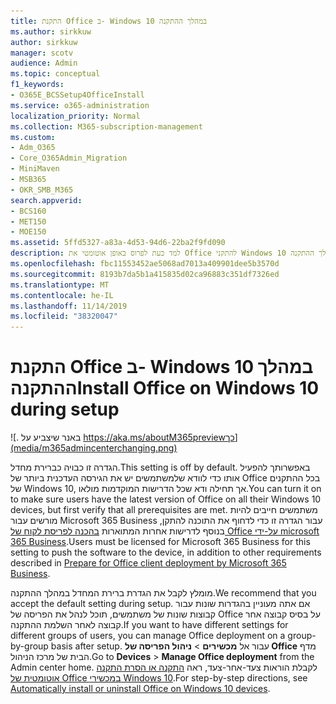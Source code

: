 ```yaml
---
title: התקנת Office ב- Windows 10 במהלך ההתקנה
ms.author: sirkkuw
author: sirkkuw
manager: scotv
audience: Admin
ms.topic: conceptual
f1_keywords:
- O365E_BCSSetup4OfficeInstall
ms.service: o365-administration
localization_priority: Normal
ms.collection: M365-subscription-management
ms.custom:
- Adm_O365
- Core_O365Admin_Migration
- MiniMaven
- MSB365
- OKR_SMB_M365
search.appverid:
- BCS160
- MET150
- MOE150
ms.assetid: 5ffd5327-a83a-4d53-94d6-22ba2f9fd090
description: למד כעת לפרוס באופן אוטומטי את Office להתקני Windows 10 במהלך ההתקנה.
ms.openlocfilehash: fbc11553452ae5068ad7013a409901dee5b3570d
ms.sourcegitcommit: 8193b7da5b1a415835d02ca96883c351df7326ed
ms.translationtype: MT
ms.contentlocale: he-IL
ms.lasthandoff: 11/14/2019
ms.locfileid: "38320047"
---
```

# <a name="install-office-on-windows-10-during-setup"></a><span data-ttu-id="9d710-103">התקנת Office ב- Windows 10 במהלך ההתקנה</span><span class="sxs-lookup"><span data-stu-id="9d710-103">Install Office on Windows 10 during setup</span></span>

![. באנר שיצביע על https://aka.ms/aboutM365previewכך](media/m365admincenterchanging.png)

<span data-ttu-id="9d710-105">הגדרה זו כבויה כברירת מחדל.</span><span class="sxs-lookup"><span data-stu-id="9d710-105">This setting is off by default.</span></span> <span data-ttu-id="9d710-106">באפשרותך להפעיל אותו כדי לוודא שלמשתמשים יש את הגירסה העדכנית ביותר של Office בכל ההתקנים של Windows 10, אך תחילה ודא שכל הדרישות המוקדמות מולאו.</span><span class="sxs-lookup"><span data-stu-id="9d710-106">You can turn it on to make sure users have the latest version of Office on all their Windows 10 devices, but first verify that all prerequisites are met.</span></span> <span data-ttu-id="9d710-107">משתמשים חייבים להיות מורשים עבור Microsoft 365 Business עבור הגדרה זו כדי לדחוף את התוכנה להתקן, בנוסף לדרישות אחרות המתוארות [בהכנה לפריסת לקוח של Office על-ידי microsoft 365 Business](prepare-for-office-client-deployment.md).</span><span class="sxs-lookup"><span data-stu-id="9d710-107">Users must be licensed for Microsoft 365 Business for this setting to push the software to the device, in addition to other requirements described in [Prepare for Office client deployment by Microsoft 365 Business](prepare-for-office-client-deployment.md).</span></span> 
  
<span data-ttu-id="9d710-108">מומלץ לקבל את הגדרת ברירת המחדל במהלך ההתקנה.</span><span class="sxs-lookup"><span data-stu-id="9d710-108">We recommend that you accept the default setting during setup.</span></span> <span data-ttu-id="9d710-109">אם אתה מעוניין בהגדרות שונות עבור קבוצות שונות של משתמשים, תוכל לנהל את הפריסה של Office על בסיס קבוצה אחר קבוצה לאחר השלמת ההתקנה.</span><span class="sxs-lookup"><span data-stu-id="9d710-109">If you want to have different settings for different groups of users, you can manage Office deployment on a group-by-group basis after setup.</span></span> <span data-ttu-id="9d710-110">עבור אל **מכשירים** \> **ניהול הפריסה של Office** מדף הבית של מרכז הניהול.</span><span class="sxs-lookup"><span data-stu-id="9d710-110">Go to **Devices** \> **Manage Office deployment** from the Admin center home.</span></span> <span data-ttu-id="9d710-111">לקבלת הוראות צעד-אחר-צעד, ראה [התקנה או הסרת התקנה אוטומטית של Office במכשירי Windows 10](auto-install-or-uninstall-office.md).</span><span class="sxs-lookup"><span data-stu-id="9d710-111">For step-by-step directions, see [Automatically install or uninstall Office on Windows 10 devices](auto-install-or-uninstall-office.md).</span></span>
